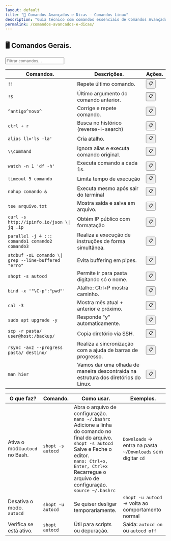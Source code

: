 ```yaml
---
layout: default
title: "🚀 Comandos Avançados e Dicas — Comandos Linux"
description: "Guia técnico com comandos essenciais de Comandos Avançados e Dicas. Copie, cole e use direto no terminal. Organizado por comandos avançados e dicas."
permalink: /comandos-avancados-e-dicas/
---
```



<section>


<h2>🖥 Comandos Gerais.</h2>


<input type="text" oninput="filtrarLinhas(this.value)" placeholder="Filtrar comandos...">
<script>
function filtrarLinhas(termo) {
  const linhas = document.querySelectorAll('tbody tr');
  linhas.forEach(linha => {
    linha.style.display = linha.textContent.toLowerCase().includes(termo.toLowerCase()) ? '' : 'none';
  });
}
</script>



<table class="evergreen-table">
  <thead>
    <tr>
      <th>Comandos.</th>
      <th>Descrições.</th>
      <th>Ações.</th>
    </tr>
  </thead>
  <tbody>
    <tr>
      <td data-label="Comando"><code>!!</code></td>
      <td data-label="Descrição">Repete último comando.</td>
      <td data-label="Ação"><button class="copy-btn" data-command="!!">📋</button></td>
    </tr>
    <tr>
      <td data-label="Comando"><code>!$</code></td>
      <td data-label="Descrição">Último argumento do comando anterior.</td>
      <td data-label="Ação"><button class="copy-btn" data-command="!$">📋</button></td>
    </tr>
    <tr>
      <td data-label="Comando"><code>^antigo^novo^</code></td>
      <td data-label="Descrição">Corrige e repete comando.</td>
      <td data-label="Ação"><button class="copy-btn" data-command="^antigo^novo^">📋</button></td>
    </tr>
    <tr>
      <td data-label="Comando"><code>ctrl + r</code></td>
      <td data-label="Descrição">Busca no histórico (reverse-i-search)</td>
      <td data-label="Ação"><button class="copy-btn" data-command="ctrl + r">📋</button></td>
    </tr>
    <tr>
      <td data-label="Comando"><code>alias ll='ls -la'</code></td>
      <td data-label="Descrição">Cria atalho.</td>
      <td data-label="Ação"><button class="copy-btn" data-command="alias ll=&#39;ls -la&#39;">📋</button></td>
    </tr>
    <tr>
      <td data-label="Comando"><code>\\command</code></td>
      <td data-label="Descrição">Ignora alias e executa comando original.</td>
      <td data-label="Ação"><button class="copy-btn" data-command="\\command">📋</button></td>
    </tr>
    <tr>
      <td data-label="Comando"><code>watch -n 1 'df -h'</code></td>
      <td data-label="Descrição">Executa comando a cada 1s.</td>
      <td data-label="Ação"><button class="copy-btn" data-command="watch -n 1 &#39;df -h&#39;">📋</button></td>
    </tr>
    <tr>
      <td data-label="Comando"><code>timeout 5 comando</code></td>
      <td data-label="Descrição">Limita tempo de execução</td>
      <td data-label="Ação"><button class="copy-btn" data-command="timeout 5 comando">📋</button></td>
    </tr>
    <tr>
      <td data-label="Comando"><code>nohup comando &</code></td>
      <td data-label="Descrição">Executa mesmo após sair do terminal</td>
      <td data-label="Ação"><button class="copy-btn" data-command="nohup comando &">📋</button></td>
    </tr>
    <tr>
      <td data-label="Comando"><code>tee arquivo.txt</code></td>
      <td data-label="Descrição">Mostra saída e salva em arquivo.</td>
      <td data-label="Ação"><button class="copy-btn" data-command="tee arquivo.txt">📋</button></td>
    </tr>
    <tr>
      <td data-label="Comando"><code>curl -s http://ipinfo.io/json \| jq .ip</code></td>
      <td data-label="Descrição">Obtém IP público com formatação</td>
      <td data-label="Ação"><button class="copy-btn" data-command="curl -s http://ipinfo.io/json \| jq .ip">📋</button></td>
    </tr>
    <tr>
      <td data-label="Comando"><code>parallel -j 4 ::: comando1 comando2 comando3</code></td>
      <td data-label="Descrição">Realiza a execução de instruções de forma simultânea.</td>
      <td data-label="Ação"><button class="copy-btn" data-command="parallel -j 4 ::: comando1 comando2 comando3">📋</button></td>
    </tr>
    <tr>
      <td data-label="Comando"><code>stdbuf -oL comando \| grep --line-buffered "erro"</code></td>
      <td data-label="Descrição">Evita buffering em pipes.</td>
      <td data-label="Ação"><button class="copy-btn" data-command="stdbuf -oL comando \| grep --line-buffered &quot;erro&quot;">📋</button></td>
    </tr>
    <tr>
      <td data-label="Comando"><code>shopt -s autocd</code></td>
      <td data-label="Descrição">Permite ir para pasta digitando só o nome.</td>
      <td data-label="Ação"><button class="copy-btn" data-command="shopt -s autocd">📋</button></td>
    </tr>
    <tr>
      <td data-label="Comando"><code>bind -x '"\C-p":"pwd"'</code></td>
      <td data-label="Descrição">Atalho: Ctrl+P mostra caminho.</td>
      <td data-label="Ação"><button class="copy-btn" data-command="bind -x &#39;&quot;\C-p&quot;: pwd&#39;">📋</button></td>
    </tr>
    <tr>
      <td data-label="Comando"><code>cal -3</code></td>
      <td data-label="Descrição">Mostra mês atual + anterior e próximo.</td>
      <td data-label="Ação"><button class="copy-btn" data-command="cal -3">📋</button></td>
    </tr>
    <tr>
      <td data-label="Comando"><code>sudo apt upgrade -y</code></td>
      <td data-label="Descrição">Responde "y" automaticamente.</td>
      <td data-label="Ação"><button class="copy-btn" data-command="sudo apt upgrade -y">📋</button></td>
    </tr>
    <tr>
      <td data-label="Comando"><code>scp -r pasta/ user@host:/backup/</code></td>
      <td data-label="Descrição">Copia diretório via SSH.</td>
      <td data-label="Ação"><button class="copy-btn" data-command="scp -r pasta/ user@host:/backup/">📋</button></td>
    </tr>
    <tr>
      <td data-label="Comando"><code>rsync -avz --progress pasta/ destino/</code></td>
      <td data-label="Descrição">Realiza a sincronização com a ajuda de barras de progresso.</td>
      <td data-label="Ação"><button class="copy-btn" data-command="rsync -avz --progress pasta/ destino/">📋</button></td>
    </tr>
    <tr>
      <td data-label="Comando"><code>man hier</code></td>
      <td data-label="Descrição">Vamos dar uma olhada de maneira descontraída na estrutura dos diretórios do Linux.</td>
      <td data-label="Ação"><button class="copy-btn" data-command="man hier">📋</button></td>
    </tr>
  </tbody>
</table>
</div>

<table class="evergreen-table">
  <thead>
    <tr>
      <th>O que faz?</th>
      <th>Comando.</th>
      <th>Como usar.</th>
      <th>Exemplos.</th>
    </tr>
  </thead>
  <tbody>
    <tr>
      <td data-label="O que faz?">Ativa o modo<code>autocd</code> no Bash.</td>
      <td data-label="Comando"><code>shopt -s autocd</code></td>
      <td data-label="Como usar">Abra o arquivo de configuração. <code>nano ~/.bashrc</code><br>Adicione a linha do comando no final do arquivo.<br><code>shopt -s autocd</code><br>Salve e Feche o editor.<br><code>nano: Ctrl+o, Enter, Ctrl+x</code><br>Recarregue o arquivo de configuração.<br><code>source ~/.bashrc</code></td>
      <td data-label="Exemplo"><code>Downloads</code> → entra na pasta <code>~/Downloads</code> sem digitar <code>cd</code></td>
    </tr>
    <tr>
      <td data-label="O que faz?">Desativa o modo. <code>autocd</code></td>
      <td data-label="Comando"><code>shopt -u autocd</code></td>
      <td data-label="Como usar">Se quiser desligar temporariamente.</td>
      <td data-label="Exemplo"><code>shopt -u autocd</code> → volta ao comportamento normal</td>
    </tr>
    <tr>
      <td data-label="O que faz?">Verifica se está ativo.</td>
      <td data-label="Comando"><code>shopt autocd</code></td>
      <td data-label="Como usar">Útil para scripts ou depuração.</td>
      <td data-label="Exemplo">Saída: <code>autocd on</code> ou <code>autocd off</code></td>
    </tr>
  </tbody>
</table>















</section>

